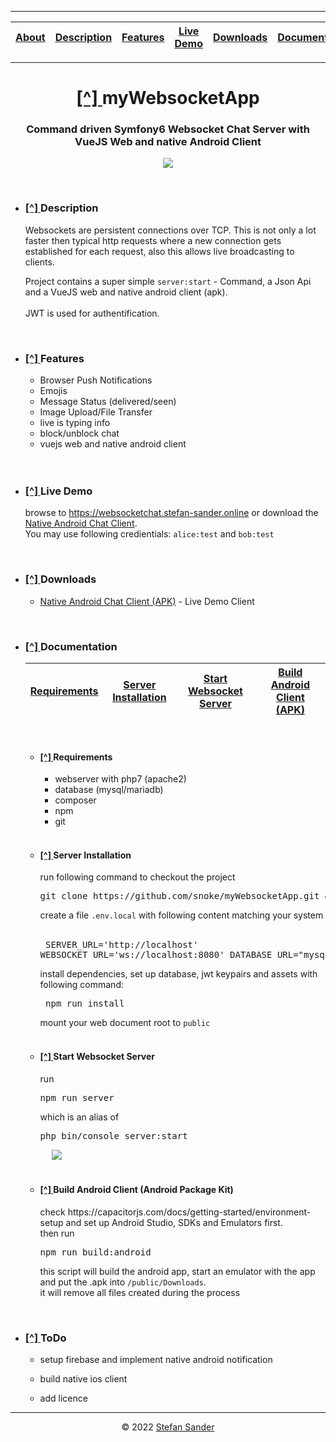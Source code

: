 



<div name="menu">
  
  



---

<div align="center">  
  
      
| <a href="#about">About</a> | <a href="#Description">Description</a> | <a href="#Features">Features</a> | <a href="#LiveDemo">Live Demo</a> | <a href="#Downloads">Downloads</a> | <a href="#Documentation">Documentation</a> | <a href="#TODOs">ToDo</a> | 
|-|-|-|-|-|-|-|  
</div>
  
---

  </div>
  
  

# <div align="center" name="about"><a href="#menu"> [^] </a>myWebsocketApp </div>
### <div align="center">Command driven Symfony6 Websocket Chat Server with VueJS Web and native Android Client</div>
<p align="center">
  <img src="https://github.com/snoke/myWebsocketApp/blob/master/myWebsocketApp.png?raw=true" />
</p>

  
  
<br /><ul>
  <li name="Description"> <h3> <a href="#menu"> [^] </a>  Description</h3> 
Websockets are persistent connections over TCP. 
This is not only a lot faster then typical http requests where a new connection gets established for each request, also this allows live broadcasting to clients.<br />
   
Project contains  a super simple `
server:start ` - Command, a Json Api and a VueJS web and native android client (apk).<br /><br />
JWT is used for authentification.

  <br /></li>
    <li name="Features"> <h3> <a href="#menu"> [^] </a>  Features</h3> <ul>
      <li>Browser Push Notifications</li>
      <li>Emojis</li>
      <li>Message Status (delivered/seen)</li>
      <li>Image Upload/File Transfer</li>
      <li>live is typing info</li>
      <li>block/unblock chat</li>
     <li>vuejs web and native android client</li>
    </ul><br />
  <br /></li>
    <li name="LiveDemo"> <h3> <a href="#menu"> [^] </a>  Live Demo</h3> 
    
browse to https://websocketchat.stefan-sander.online or download the [Native Android Chat Client](#Downloads). <br />
You may use following credientials: 
`
alice:test
` and
`
bob:test
`

  <br /></li>
    <li name="Downloads"> <h3> <a href="#menu"> [^] </a>  Downloads</h3> 
      
<ul>
  <li><a href="https://github.com/snoke/myWebsocketApp/raw/master/public/downloads/android-client-latest.apk">Native Android Chat Client (APK)</a>  - Live Demo Client </li>
</ul>

 
  <br /></li>
    <li name="Documentation"> <h3> <a href="#menu"> [^] </a>  Documentation</h3> 

      
  | <a href="#Requirements">Requirements</a> | <a href="#ServerInstallation">Server Installation</a> | <a href="#WebsocketServer">Start Websocket Server</a> | <a href="#ClientAPK">Build Android Client (APK)</a>            | 
  |-|-|-|-| 
   <br />   
<ul>
  <li name="Requirements"><h4> <a href="#Documentation"> [^] </a>  Requirements</h4>
    <ul>
      <li>webserver with php7 (apache2)</li>
      <li>database (mysql/mariadb)</li>
      <li>composer</li>
      <li>npm</li>
      <li>git</li>
    </ul>
  <br /></li>
  <li name="ServerInstallation"><h4> <a href="#Documentation"> [^] </a>  Server Installation</h4>
run following command to checkout the project
&emsp; <pre>
git clone https://github.com/snoke/myWebsocketApp.git && cd myWebsocketApp
</pre>
    
create a file
` .env.local
`
with following content matching your system &emsp; <pre>
SERVER_URL='http://localhost' 
WEBSOCKET_URL='ws://localhost:8080' 
DATABASE_URL="mysql://DbUser:DbPassword@127.0.0.1:3306/myWebsocketApp?serverVersion=mariadb-10.4.11"
</pre> install dependencies, set up database, jwt keypairs and assets with following command:
&emsp; <pre>
npm run install
</pre>
mount your web document root to `public`
<br /><br /></li>
  <li name="WebsocketServer"><h4> <a href="#Documentation"> [^] </a>  Start Websocket Server</h4>
run &emsp; <pre>
npm run server
</pre> which is an alias of <pre>
php bin/console server:start
</pre>
&emsp; <img src="https://github.com/snoke/myWebsocketApp/blob/master/server_start.png?raw=true" />
<br /><br /></li>
  <li name="ClientAPK"><h4> <a href="#Documentation"> [^] </a>  Build Android Client (Android Package Kit)</h4>
  check https://capacitorjs.com/docs/getting-started/environment-setup and set up Android Studio, SDKs and Emulators first.<br />then run
&emsp; <pre>
npm run build:android
</pre> 


this script will build the android app, start an emulator with the app and put the .apk into `/public/Downloads`.<br />it will remove all files created during the process

  <br /></li>
  </li>
  </ul>
    <li name="TODOs"> <h3> <a href="#menu"> [^] </a>  ToDo</h3> 
    
* setup firebase and implement native android notification
* build native ios client 
* add licence 

  </li>
  </ul>
<hr />
<div align="center">
  © 2022 <a href="https://stefan-sander.online">Stefan Sander</a>
  </div>
  
